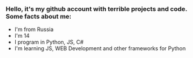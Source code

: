 ### Hello, it's my github account with terrible projects and code. Some facts about me:
 - I'm from Russia
 - I'm 14
 - I program in Python, JS, C#
 - I'm learning JS, WEB Development and other frameworks for Python

<!--
**FALTINN/FALTINN** is a ✨ _special_ ✨ repository because its `README.md` (this file) appears on your GitHub profile.

Here are some ideas to get you started:

- 🔭 I’m currently working on ...
- 🌱 I’m currently learning ...
- 👯 I’m looking to collaborate on ...
- 🤔 I’m looking for help with ...
- 💬 Ask me about ...
- 📫 How to reach me: ...
- 😄 Pronouns: ...
- ⚡ Fun fact: ...
-->

